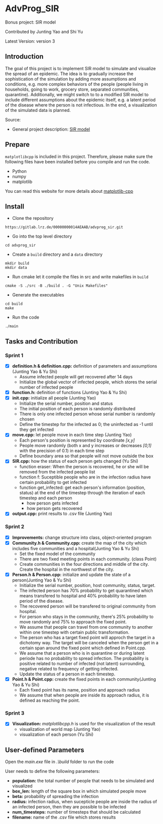 # AdvProg_SIR
Bonus project: SIR model

Contributed by Junting Yao and Shi Yu

Latest Version: version 3


## Introduction
The goal of this project is to implement SIR model to simulate and visualize the spread of an epidemic. 
The idea is to gradually increase the sophistication of the simulation by adding more assumptions and conditions, 
e.g. more complex behaviors of the people (people living in households, going to work, grocery store, separated communities, quarantine). Additionally, we might switch to to a modified SIR
model to include different assumptions about the epidemic itself, 
e.g. a latent period of the disease where the person is not infectious. In the end, a visualization of the simulated data is planned.

Source:  
- General project description: [SIR model](https://gitlab.lrz.de/tum-i05/public/advprog-project-ideas.git)

## Prepare
```matplotlibcpp``` is included in this project. Therefore, please make sure the following files have been installed before you compile and run the code.
- Python
- numpy
- matplotlib

You can read this website for more details about [matplotlib-cpp](https://github.com/lava/matplotlib-cpp)

## Install
- Clone the repository
```
https://gitlab.lrz.de/00000000014AEAAB/advprog_sir.git
```
- Go into the top level directory
```
cd advprog_sir
```
- Create a ```build``` directory and a ```data``` directory
```
mkdir build
mkdir data
```
- Run cmake let it compile the files in src and write makefiles in ```build```
```
cmake -S ./src -B ./build . -G "Unix Makefiles"
```
- Generate the executables
```
cd build
make
```
- Run the code
```
./main
```

## Tasks and Contribution

### Sprint 1
- [x] **definition.h & definition.cpp:** definition of parameters and assumptions (Junting Yao & Yu Shi)
    - Assume infected people will get recovered after 14 days
    - Initialize the global vector of infected people, which stores the serial number of infected people
- [x] **function.h:** definition of functions (Junting Yao & Yu Shi)
- [x] **init.cpp:** initialize all people (Junting Yao)
    - Initialize the serial number, position and status
    - The initial position of each person is randomly distributed
    - There is only one infected person whose serial number is randomly chosen
    - Define the timestep for the infected as 0; the uninfected as -1 until they get infected
- [x] **move.cpp:** let people move in each time step (Junting Yao)
    - Each person's position is represented by coordinate _[x,y]_
    - People move randomly (both x and y increases or decreases _[0,1]_ with the precision of 0.1) in each time step
    - Define boundary area so that people will not move outside the box
- [x] **SIR.cpp:** how the status of each person gets changed (Yu Shi)
    - function eraser: When the person is recovered, he or she will be removed from the infected people list
    - function f: Suceptible people who are in the infection radius have certain probability to get infected
    - function get_infected: get each person's information (position, status) at the end of the timestep through the iteration of each timestep and each person
        - how person gets infected
        - how person gets recovered
- [x] **output.cpp:** print results to .csv file (Junting Yao)

### Sprint 2
- [x] **Improvements:** change structure into class, object-oriented program
- [x] **Community.h & Community.cpp:** create the map of the city which includes five communities and a hospital(Junting Yao & Yu Shi)        
    - Set the fixed model of the community
    - There are two fixed meeting points in each community. (class Point)
    - Create communities in the four directions and middle of the city. Create the hospital in the northwest of the city.
- [x] **Person.h & Person.cpp:** initialize and update the state of a person(Junting Yao & Yu Shi)
    - Initialize the serial number, position, host community, status, target.
    - The infected person has 70% probability to get quarantined which means transfered to hospital and 40% probability to have laten period of the disease.
    - The recovered person will be transfered to original community from hospital.
    - For person who stays in the community, there's 25% probability to move randomly and 75% to approach the fixed point.
    - We assume that people can travel from one community to another within one timestep with certain public transformation.
    - The person who has a target fixed point will approch the target in a dichotomy way. The target will be canceled when the person get in a certain span around the fixed point which defined in Point.cpp.
    - We assume that a person who is in quarantine or during latent periode has no probability to spread infection. The probability is positive related to number of infected (not latent) surrounding, negative related to frequency of getting infected. 
    - Update the status of a person in each timestep.
- [x] **Point.h & Point.cpp:** create the fixed points in each community(Junting Yao & Yu Shi)        
    - Each fixed point has its name, position and approach radius
    - We assume that when people are inside its approach radius, it is defined as reaching the point.


### Sprint 3
- [x] **Visualization:** _matplotlibcpp.h_ is used for the visualization of the result
    - visualization of world map (Junting Yao)
    - visualization of each person (Yu Shi)

## User-defined Parameters
Open the _main.exe_ file in _.\build_ folder to run the code

User needs to define the following parameters:

- **population:** the total number of people that needs to be simulated and visualized
- **box_len:** length of the square box in which simulated people move
- **beta:** probability of spreading the infection
- **radius:** infection radius, when sucepticle people are inside the radius of an infected person, then they are possible to be infected
- **num_timesteps:** number of timesteps that should be calculated
- **filename:** name of the .csv file which stores results





